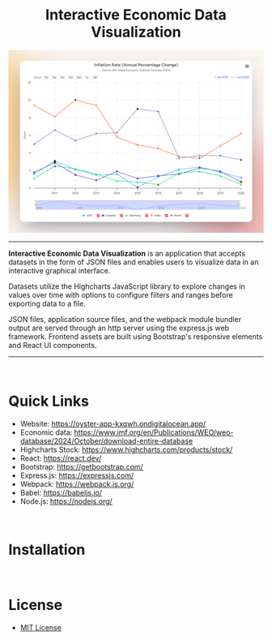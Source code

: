 <h1 align="center">
    Interactive Economic Data Visualization
</h1>

![Application preview image](./source/images/applicationPreview.png)

***

**Interactive Economic Data Visualization** is an application that accepts datasets in the form of JSON files and enables users to visualize data in an interactive graphical interface.

Datasets utilize the Highcharts JavaScript library to explore changes in values over time with options to configure filters and ranges before exporting data to a file.

JSON files, application source files, and the webpack module bundler output are served through an http server using the express.js web framework. Frontend assets are built using Bootstrap's responsive elements and React UI components.

***

&nbsp;

# Quick Links

- Website: https://oyster-app-kxqwh.ondigitalocean.app/
- Economic data: https://www.imf.org/en/Publications/WEO/weo-database/2024/October/download-entire-database
- Highcharts Stock: https://www.highcharts.com/products/stock/
- React: https://react.dev/
- Bootstrap: https://getbootstrap.com/ 
- Express.js: https://expressjs.com/
- Webpack: https://webpack.js.org/
- Babel: https://babeljs.io/
- Node.js: https://nodejs.org/

&nbsp;

# Installation

&nbsp;

# License
- [MIT License](https://github.com/wgbcamp/economic-data-visualization/blob/main/LICENSE)
